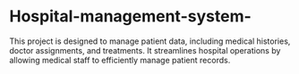 # Hospital-management-system-
This project is designed to manage patient data, including medical histories, doctor assignments, and treatments. It streamlines hospital operations by allowing medical staff to efficiently manage patient records.
